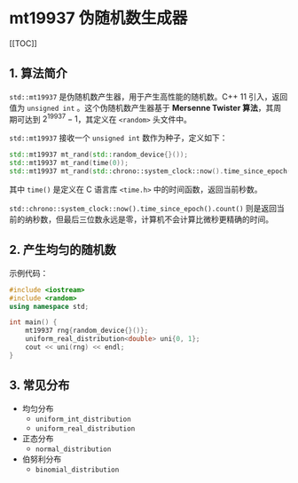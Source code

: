 # mt19937 伪随机数生成器

[[TOC]]

## 1. 算法简介

`std::mt19937` 是伪随机数产生器，用于产生高性能的随机数。C++ 11 引入，返回值为 `unsigned int` 。这个伪随机数产生器基于 **Mersenne Twister 算法**，其周期可达到 $2^{19937}-1$，其定义在 `<random>` 头文件中。

`std::mt19937` 接收一个 `unsigned int` 数作为种子，定义如下：

```cpp
std::mt19937 mt_rand(std::random_device{}());
std::mt19937 mt_rand(time(0));
std::mt19937 mt_rand(std::chrono::system_clock::now().time_since_epoch().count());
```

其中 `time()` 是定义在 C 语言库 `<time.h>` 中的时间函数，返回当前秒数。

`std::chrono::system_clock::now().time_since_epoch().count()` 则是返回当前的纳秒数，但最后三位数永远是零，计算机不会计算比微秒更精确的时间。

## 2. 产生均匀的随机数

示例代码：

```cpp
#include <iostream>
#include <random>
using namespace std;

int main() {
    mt19937 rng{random_device{}()};
    uniform_real_distribution<double> uni{0, 1};
    cout << uni(rng) << endl;
}
```

## 3. 常见分布

- 均匀分布
    - `uniform_int_distribution`
    - `uniform_real_distribution`
- 正态分布
    - `normal_distribution`
- 伯努利分布
    - `binomial_distribution`
